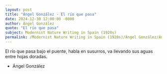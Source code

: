 ```yaml
---
layout: post
title: "Ángel González - El río que pasa"
date: 2024-12-30 12:00:00 -0000
author: Ángel González
quote: "El río que pasa"
subject: Modernist Nature Writing in Spain (1920s)
permalink: /Modernist Nature Writing in Spain (1920s)/Ángel González/Ángel González - El río que pasa
---
```


El río que pasa
bajo el puente,
habla en susurros,
va llevando sus aguas
entre hojas doradas.

- Ángel González
